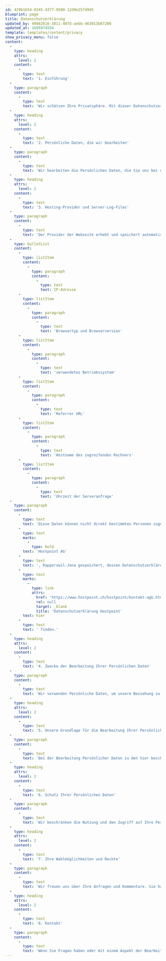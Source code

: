```yaml
---
id: 429b1b54-9345-4377-9588-12d9e257d9d5
blueprint: page
title: Datenschutzerklärung
updated_by: 49862616-3811-407d-aebb-463013b87200
updated_at: 1695974554
template: templates/content/privacy
show_privacy_menu: false
content:
  -
    type: heading
    attrs:
      level: 2
    content:
      -
        type: text
        text: '1. Einführung'
  -
    type: paragraph
    content:
      -
        type: text
        text: 'Wir schätzen Ihre Privatsphäre. Mit dieser Datenschutzerklärung (DSE) verpflichten wir uns, Ihre Privatsphäre und die Vertraulichkeit Ihrer persönlichen Daten ("Persönliche Daten") zu gewährleisten, wenn Sie unsere Webseite nutzen oder mit uns kommunizieren. Wenn Sie auf unsere Webseite zugreifen und/oder mit uns kommunizieren, erklären Sie sich mit dieser DSE einverstanden. Sollten Sie mit irgendeinem Teil dieser DSE nicht einverstanden sein, müssen Sie uns darüber informieren und die Nutzung unserer Webseite einstellen. Wir sind dann nicht in der Lage, Ihnen weitere rechtliche oder damit verbundene Dienstleistungen zu erbringen.'
  -
    type: heading
    attrs:
      level: 2
    content:
      -
        type: text
        text: '2. Persönliche Daten, die wir bearbeiten'
  -
    type: paragraph
    content:
      -
        type: text
        text: 'Wir bearbeiten die Persönlichen Daten, die Sie uns bei der Kommunikation mit uns zur Verfügung stellen (z.B. Name, Mail- und Postadresse, Telefonnummer, Sprachpräferenz, Berufsbezeichnung, Geschäftsverbindungen und Inhalt der Kommunikation). Die Persönliche Daten können sich sowohl auf Sie als auch auf Ihre Mitarbeiter und Vertreter beziehen. In einigen Fällen werden die Persönlichen Daten durch Informationen aus öffentlichen Quellen, wie Online-Medien oder Arbeitgeber-Webseiten, ergänzt, um Ihre aktuelle berufliche Position zu bestätigen oder weitere Informationen zu erhalten, damit wir effektiv mit Ihnen kommunizieren können.'
  -
    type: heading
    attrs:
      level: 2
    content:
      -
        type: text
        text: '3. Hosting-Provider und Server-Log-Files'
  -
    type: paragraph
    content:
      -
        type: text
        text: 'Der Provider der Webseite erhebt und speichert automatisch Informationen in sog. Server-Log-Files, die Ihr Browser automatisch an uns übermittelt. Dies sind:'
  -
    type: bulletList
    content:
      -
        type: listItem
        content:
          -
            type: paragraph
            content:
              -
                type: text
                text: IP-Adresse
      -
        type: listItem
        content:
          -
            type: paragraph
            content:
              -
                type: text
                text: 'Browsertyp und Browserversion'
      -
        type: listItem
        content:
          -
            type: paragraph
            content:
              -
                type: text
                text: 'verwendetes Betriebssystem'
      -
        type: listItem
        content:
          -
            type: paragraph
            content:
              -
                type: text
                text: 'Referrer URL'
      -
        type: listItem
        content:
          -
            type: paragraph
            content:
              -
                type: text
                text: 'Hostname des zugreifenden Rechners'
      -
        type: listItem
        content:
          -
            type: paragraph
            content:
              -
                type: text
                text: 'Uhrzeit der Serveranfrage'
  -
    type: paragraph
    content:
      -
        type: text
        text: 'Diese Daten können nicht direkt bestimmten Personen zugeordnet werden. Eine Zusammenführung dieser Daten mit anderen Datenquellen wird nicht vorgenommen. Wir behalten uns vor, diese Daten nachträglich zu prüfen, wenn uns konkrete Anhaltspunkte für eine rechtswidrige Nutzung bekannt werden. Diese Daten sowie alle Daten dieser Webseite werden bei unserem Hosting-Provider '
      -
        type: text
        marks:
          -
            type: bold
        text: 'Hostpoint AG'
      -
        type: text
        text: ', Rapperswil-Jona gespeichert, dessen Datenschutzerklärung Sie '
      -
        type: text
        marks:
          -
            type: link
            attrs:
              href: 'https://www.hostpoint.ch/hostpoint/kontakt-agb.html#datenschutz'
              rel: null
              target: _blank
              title: 'Datenschutzerklärung Hostpoint'
        text: hier
      -
        type: text
        text: ' finden.'
  -
    type: heading
    attrs:
      level: 2
    content:
      -
        type: text
        text: '4. Zwecke der Bearbeitung Ihrer Persönlichen Daten'
  -
    type: paragraph
    content:
      -
        type: text
        text: 'Wir verwenden Persönliche Daten, um unsere Beziehung zu Ihnen zu verwalten und um mit Ihnen zu kommunizieren, z.B. um Ihnen Newsletter und Einladungen zu Veranstaltungen, Schulungsprogrammen oder Vorträgen zuzusenden, um unsere Kontaktliste zu pflegen und/oder um Ihnen andere Informationen zukommen zu lassen, die Sie von uns anfordern. Persönliche Daten werden nur von uns und unseren Technologielieferanten verwendet (die verpflichtet sind, Ihre Persönlichen Daten in gleichem Mass wie wir zu schützen). Wir verkaufen Ihre Persönlichen Daten nicht an Dritte und geben sie auch nicht anderweitig an Dritte weiter, es sei denn, Sie haben vorher zugestimmt oder wir sind nach geltendem Recht dazu verpflichtet. Wir unterwerfen Sie nicht dem Profiling oder der automatisierten Entscheidungsfindung. Persönliche Daten, die sich auf die Kommunikation mit Ihnen beziehen, werden so lange gespeichert, wie Sie mit uns in geschäftlichem Kontakt stehen, vorbehaltlich geltender gesetzlicher oder behördlicher Aufbewahrungspflichten.'
  -
    type: heading
    attrs:
      level: 2
    content:
      -
        type: text
        text: '5. Unsere Grundlage für die Bearbeitung Ihrer Persönlichen Daten'
  -
    type: paragraph
    content:
      -
        type: text
        text: 'Bei der Bearbeitung Persönlicher Daten zu den hier beschriebenen Zwecken stützen wir uns auf Ihre Zustimmung zu dieser DSE, unsere berechtigten Interessen an der Kommunikation mit Ihnen als Geschäftskontakt über unsere Geschäftstätigkeit und unsere Veranstaltungen und/oder unsere Vertragserfüllung oder einen anderen Grund für die rechtmässige Bearbeitung Ihrer Persönlichen Daten gemäss den geltenden Gesetzen und Vorschriften.'
  -
    type: heading
    attrs:
      level: 2
    content:
      -
        type: text
        text: '6. Schutz Ihrer Persönlichen Daten'
  -
    type: paragraph
    content:
      -
        type: text
        text: 'Wir beschränken die Nutzung und den Zugriff auf Ihre Persönlichen Daten auf diejenigen, die sie unbedingt kennen müssen, um Ihnen den Zugang zu unserer Webseite zu ermöglichen und/oder mit Ihnen zu kommunizieren. Wir ergreifen geeignete technische und organisatorische Massnahmen, um die Vertraulichkeit und Integrität Ihrer Persönlichen Daten zu wahren. Wir überprüfen regelmässig unsere Sicherheitsrichtlinien und -verfahren, um sicherzustellen, dass unsere Systeme sicher und geschützt sind, und wir gewährleisten die Einhaltung aller geltenden Datenschutz- und Sicherheitsgesetze.'
  -
    type: heading
    attrs:
      level: 2
    content:
      -
        type: text
        text: '7. Ihre Wahlmöglichkeiten und Rechte'
  -
    type: paragraph
    content:
      -
        type: text
        text: 'Wir freuen uns über Ihre Anfragen und Kommentare. Sie haben das Recht, von uns über jede Bearbeitung Ihrer Persönlichen Daten informiert zu werden, um die Rechtmässigkeit der Bearbeitung zu überprüfen. Wenn Sie von unrichtigen oder unvollständigen Persönlichen Daten betroffen sind, können Sie die Berichtigung oder Vervollständigung der entsprechenden Daten verlangen. Soweit dies nach geltendem Recht zulässig ist, können Sie in bestimmten Fällen die Löschung Ihrer Persönlichen Daten oder eine vorübergehende Einschränkung der Bearbeitung verlangen, und Sie können auch der Bearbeitung Ihrer Persönlichen Daten widersprechen, in welchem Fall wir jedoch möglicherweise nicht in der Lage sind, entsprechende Dienstleistungen zu erbringen.'
  -
    type: heading
    attrs:
      level: 2
    content:
      -
        type: text
        text: '8. Kontakt'
  -
    type: paragraph
    content:
      -
        type: text
        text: 'Wenn Sie Fragen haben oder mit einem Aspekt der Bearbeitung Ihrer Persönlichen Daten durch uns unzufrieden sind, können Sie sich an Ihren Kontakt bzw. Ihre jeweilige Anwältin oder Ihren jeweiligen Anwalt bei Uto Legal, Utoquai 39, Postfach, CH-8034 Zürich (utolegal.ch) wenden.'
---
```

